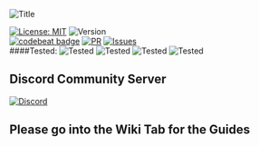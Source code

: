 ![Title](https://raw.githubusercontent.com/eliteSchwein/mooncord/master/assets/images/github-title.png)

[![License: MIT](https://img.shields.io/badge/License-MIT-blue.svg)](https://opensource.org/licenses/MIT)
![Version](https://img.shields.io/github/package-json/v/eliteschwein/mooncord)
<br>
[![codebeat badge](https://codebeat.co/badges/a9c514a4-8736-46e0-90c8-d097345589d1)](https://codebeat.co/projects/github-com-eliteschwein-mooncord-master)
[![PR](https://img.shields.io/github/issues-pr/eliteschwein/mooncord)](https://github.com/eliteSchwein/mooncord/pulls)
[![Issues](https://img.shields.io/github/issues/eliteschwein/mooncord)](https://github.com/eliteSchwein/mooncord/issues)
<br>
####Tested:
![Tested](https://img.shields.io/badge/rpi-4-brightgreen)
![Tested](https://img.shields.io/badge/rpi-3-brightgreen)
![Tested](https://img.shields.io/badge/rpi-Zero%202W-brightgreen)
![Tested](https://img.shields.io/badge/odroid-c4-brightgreen)

## Discord Community Server

[![Discord](https://img.shields.io/discord/865168027652456448)](https://discord.gg/TdxUZFZtVa)

## Please go into the Wiki Tab for the Guides
